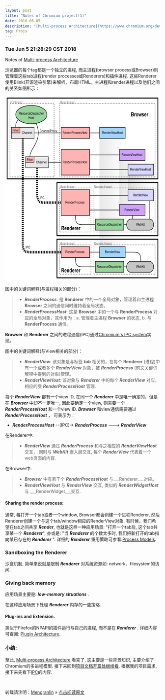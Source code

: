 ```yaml
---
layout: post
title: "Notes of Chromium project(1)"
date: 2018-06-05 
description: "[Multi-process Architecture](https://www.chromium.org/developers/design-documents/multi-process-architecture) 的笔记, 主要是翻译整理."
tag: Projs
---
```


### Tue Jun  5 21:28:29 CST 2018

Notes of [Multi-process Architecture](https://www.chromium.org/developers/design-documents/multi-process-architecture)

浏览器的每个tag都是一个独立的进程, 而主进程(browser process或Browser)则管理着这些tab进程(render processes或Renderers)和插件进程. 这些Renderer使用Blink(开源渲染引擎)来解析、布局HTML。主进程和render进程以及他们之间的关系如图所示：

<div align="center">
	<img src="/images/posts/proj_chromium_imgs/arch.png" height="600" width="800">
</div>


图中的关键词解释(与进程相关的部分)：

>* ___RenderProcess___: 是 __Renderer__ 中的一个全局对象，管理着和主进程 __Browser__ 之间的通信同时维持着全局状态。
>* ___RenderProcessHost___: 这是 __Browser__ 中的一个与 __RenderProcess__ 对应的全局对象，其作用为：a. 管理着主进程 __Browser__ 的状态, b. 与 __RenderProcess__ 通信。

__Browser__ 和 __Renderer__ 之间的进程通信(IPC)通过[Chromium's IPC system](https://www.chromium.org/developers/design-documents/inter-process-communication)实现。

图中的关键词解释(与View相关的部分)：

>* ___RenderView___: 该对象是与标签 ___tab___ 相关的，在每个 __Renderer__ (进程)中有一个或者多个 ___RenderView___ 对象，被 ___RenderProcess___ (前文关键词解释中提到的对象)管理。
>* ___RenderViewHost___: 该对象与 ___Renderer___ 中的每个 ___RenderView___ 对应，相应的受 ___RenderProcessHost___ 管理. 

每个 ___RenderView___ 都有一个view ID, 在同一个 ___Renderer___ 中是唯一确定的，但是在 ___Browser___ 中却不一定唯一, 因此要确定一个view, 则需要一个 ___RenderProcessHost___ 和一个view ID. ___Browser___ 和view通信需要通过 ___RenderProcessHost___ ， 可表示为：

* ___RenderProcessHost___ --(IPC)-> ___RenderProcess___ ---> ___RenderView___

在Renderer中:

>* ___RenderView___ 通过 ___RenderProcess___ 和与之相应的 ___RenderViewHost___ 交互， 同时与 ___WebKit___ 嵌入层交互, 每个 ___RenderView___ 代表着一个web页面的内容.

在Browser中:

>* ___Browser___ 中有若干个 ___RenderProcessHost___ 与___Renderer___对应。
>* ___RenderViewHost___ 与 ___RenderView___ 交互, 类似的 ___RenderWidgetHost___ 与 ___RenderWidget___交互.



#### Sharing the render process:

通常, 每打开一个tab或者一个window, Browser都会创建一个进程Renderer, 然后Renderer创建一个与这个tab/window相应的RenderView对象. 有时候，我们希望在tab之间共享 ___Render___, 也就是这样一种应用场景: "打开一个tab后, 这个tab共享某一个 ___Renderer___", 亦或是: "当 ___Renderer___ 的个数太多时, 我们把新打开的tab指向某已存在的 ___Renderer___ ". 详细的 ___Renderer___ 重用策略可参看:[Process Models](https://www.chromium.org/developers/design-documents/process-models). 

### Sandboxing the Renderer

沙盒机制, 简单来说就是限制 ___Renderer___ 对系统资源如: network、filesystem的访问.

### Giving back memory

应用场景主要是: ___low-memory situations___ .

在这种应用场景下处理 ___Renderer___ 内存的一些策略. 

#### Plug-ins and Extension.

类似于Firefox的NPAPI的插件运行与自己的进程, 而不是在 ___Renderer___ . 详细内容可查阅: [Plugin Architecture](https://www.chromium.org/developers/design-documents/plugin-architecture).

### 小结:

至此, [Multi-process Architecture](https://www.chromium.org/developers/design-documents/multi-process-architecture) 看完了, 这主要是一些背景知识, 主要介绍了Chromium的多进程模型. 接下来回到[项目文档开篇处继续看](https://www.chromium.org/developers/design-documents).
根据我的项目需求, 接下来先看下[IPC](https://www.chromium.org/developers/design-documents/inter-process-communication)的内容.

<br>

转载请注明：[Mengranlin](https://lmrshare.github.io) » [点击阅读原文](https://lmrshare.github.io/2018/06/today/) 

